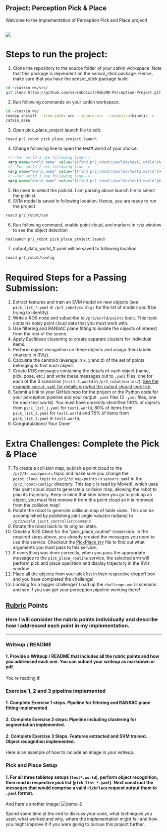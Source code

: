 ## Project: Perception Pick & Place
Welcome to the implementation of Perception Pick and Place project!

[//]: # (Image References)
[world1]: ./misc/images/testworld1.png
[world2]: ./misc/images/testworld2.png
[world3]: ./misc/images/testworld3.png
[confusionmatrix]: ./misc/images/confusionmatrix.png

![][world1]
---

# Steps to run the project:
1. Clone the repository to the source folder of your catkin workspace. Note that this package is dependent on the sensor_stick package. Hence, make sure that you have the sensor_stick package build.
```bash
cd ~/catkin_ws/src/
git clone https://github.com/saurabdixit/RoboND-Perception-Project.git
```
2. Run following commands on your catkin workspace.
```bash
cd ~/catkin_ws/
rosdep install --from-paths src --ignore-src --rosdistro=kinetic -y
catkin_make
```
3. Open pick_place_project.launch file to edit.
```bash
rosed pr2_robot pick_place_project.launch
```
4. Change following line to open the test\#.world of your choice.
```xml
 <!--For world 1 use following line-->
 <arg name="world_name" value="$(find pr2_robot)/worlds/test1.world"/>
 <!--For world 2 use following line-->
 <arg name="world_name" value="$(find pr2_robot)/worlds/test2.world"/>
 <!--For world 3 use following line-->
 <arg name="world_name" value="$(find pr2_robot)/worlds/test3.world"/>
```
5. No need to select the picklist. I am parsing above launch file to select the picklist.
6. SVM model is saved in following location. Hence, you are ready to run the project.
```bash
roscd pr2_robot/svm
```
6. Run following command, enable point cloud, and markers in rviz window to see the object detection
```bash
roslaunch pr2_robot pick_place_project.launch
```
7. output_data_world\_\#.yaml will be saved to following location
```bash
roscd pr2_robot/config
```

# Required Steps for a Passing Submission:
1. Extract features and train an SVM model on new objects (see `pick_list_*.yaml` in `/pr2_robot/config/` for the list of models you'll be trying to identify). 
2. Write a ROS node and subscribe to `/pr2/world/points` topic. This topic contains noisy point cloud data that you must work with.
3. Use filtering and RANSAC plane fitting to isolate the objects of interest from the rest of the scene.
4. Apply Euclidean clustering to create separate clusters for individual items.
5. Perform object recognition on these objects and assign them labels (markers in RViz).
6. Calculate the centroid (average in x, y and z) of the set of points belonging to that each object.
7. Create ROS messages containing the details of each object (name, pick_pose, etc.) and write these messages out to `.yaml` files, one for each of the 3 scenarios (`test1-3.world` in `/pr2_robot/worlds/`).  [See the example `output.yaml` for details on what the output should look like.](https://github.com/udacity/RoboND-Perception-Project/blob/master/pr2_robot/config/output.yaml)  
8. Submit a link to your GitHub repo for the project or the Python code for your perception pipeline and your output `.yaml` files (3 `.yaml` files, one for each test world).  You must have correctly identified 100% of objects from `pick_list_1.yaml` for `test1.world`, 80% of items from `pick_list_2.yaml` for `test2.world` and 75% of items from `pick_list_3.yaml` in `test3.world`.
9. Congratulations!  Your Done!

# Extra Challenges: Complete the Pick & Place
7. To create a collision map, publish a point cloud to the `/pr2/3d_map/points` topic and make sure you change the `point_cloud_topic` to `/pr2/3d_map/points` in `sensors.yaml` in the `/pr2_robot/config/` directory. This topic is read by Moveit!, which uses this point cloud input to generate a collision map, allowing the robot to plan its trajectory.  Keep in mind that later when you go to pick up an object, you must first remove it from this point cloud so it is removed from the collision map!
8. Rotate the robot to generate collision map of table sides. This can be accomplished by publishing joint angle value(in radians) to `/pr2/world_joint_controller/command`
9. Rotate the robot back to its original state.
10. Create a ROS Client for the “pick_place_routine” rosservice.  In the required steps above, you already created the messages you need to use this service. Checkout the [PickPlace.srv](https://github.com/udacity/RoboND-Perception-Project/tree/master/pr2_robot/srv) file to find out what arguments you must pass to this service.
11. If everything was done correctly, when you pass the appropriate messages to the `pick_place_routine` service, the selected arm will perform pick and place operation and display trajectory in the RViz window
12. Place all the objects from your pick list in their respective dropoff box and you have completed the challenge!
13. Looking for a bigger challenge?  Load up the `challenge.world` scenario and see if you can get your perception pipeline working there!

## [Rubric](https://review.udacity.com/#!/rubrics/1067/view) Points
### Here I will consider the rubric points individually and describe how I addressed each point in my implementation.  

---
### Writeup / README

#### 1. Provide a Writeup / README that includes all the rubric points and how you addressed each one.  You can submit your writeup as markdown or pdf.  

You're reading it!

### Exercise 1, 2 and 3 pipeline implemented
#### 1. Complete Exercise 1 steps. Pipeline for filtering and RANSAC plane fitting implemented.

#### 2. Complete Exercise 2 steps: Pipeline including clustering for segmentation implemented.  

#### 2. Complete Exercise 3 Steps.  Features extracted and SVM trained.  Object recognition implemented.
Here is an example of how to include an image in your writeup.


### Pick and Place Setup

#### 1. For all three tabletop setups (`test*.world`), perform object recognition, then read in respective pick list (`pick_list_*.yaml`). Next construct the messages that would comprise a valid `PickPlace` request output them to `.yaml` format.

And here's another image! 
![demo-2](https://user-images.githubusercontent.com/20687560/28748286-9f65680e-7468-11e7-83dc-f1a32380b89c.png)

Spend some time at the end to discuss your code, what techniques you used, what worked and why, where the implementation might fail and how you might improve it if you were going to pursue this project further.  



